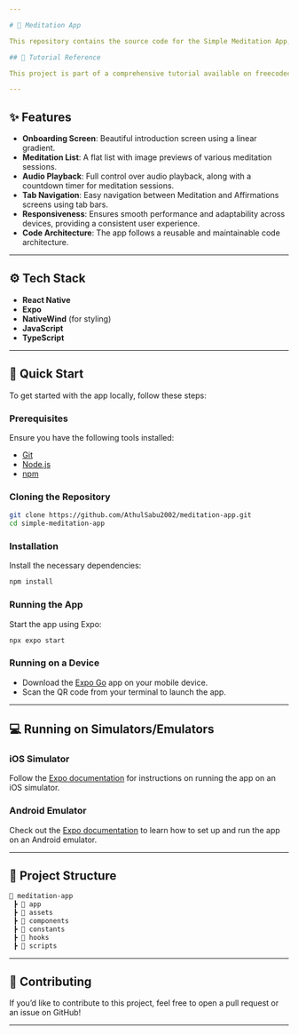 ```yaml
---

# 🧘 Meditation App

This repository contains the source code for the Simple Meditation App, built using **React Native** and **Expo**. The app delivers a seamless user experience with features like an onboarding screen, meditation lists, and audio playback. It was created by following an in-depth tutorial from FreeCodeCamp, making it beginner-friendly and accessible for developers looking to explore mobile app development.

## 🎥 Tutorial Reference

This project is part of a comprehensive tutorial available on freecodecamp.org. It walks you through the process of building the app step-by-step, making it perfect for visual learners!

---
```


## ✨ Features

- **Onboarding Screen**: Beautiful introduction screen using a linear gradient.
- **Meditation List**: A flat list with image previews of various meditation sessions.
- **Audio Playback**: Full control over audio playback, along with a countdown timer for meditation sessions.
- **Tab Navigation**: Easy navigation between Meditation and Affirmations screens using tab bars.
- **Responsiveness**: Ensures smooth performance and adaptability across devices, providing a consistent user experience.
- **Code Architecture**: The app follows a reusable and maintainable code architecture.

---

## ⚙️ Tech Stack

- **React Native**
- **Expo**
- **NativeWind** (for styling)
- **JavaScript**
- **TypeScript**

---

## 🚀 Quick Start

To get started with the app locally, follow these steps:

### Prerequisites

Ensure you have the following tools installed:

- [Git](https://git-scm.com/)
- [Node.js](https://nodejs.org/)
- [npm](https://www.npmjs.com/)

### Cloning the Repository

```bash
git clone https://github.com/AthulSabu2002/meditation-app.git
cd simple-meditation-app
```

### Installation

Install the necessary dependencies:

```bash
npm install
```

### Running the App

Start the app using Expo:

```bash
npx expo start
```

### Running on a Device

- Download the [Expo Go](https://expo.dev/client) app on your mobile device.
- Scan the QR code from your terminal to launch the app.

---

## 💻 Running on Simulators/Emulators

### iOS Simulator

Follow the [Expo documentation](https://docs.expo.dev/workflow/ios-simulator/) for instructions on running the app on an iOS simulator.

### Android Emulator

Check out the [Expo documentation](https://docs.expo.dev/workflow/android-studio-emulator/) to learn how to set up and run the app on an Android emulator.

---

## 📁 Project Structure

```bash
📂 meditation-app
 ┣ 📂 app
 ┣ 📂 assets       
 ┣ 📂 components   
 ┣ 📂 constants       
 ┣ 📂 hooks         
 ┣ 📂 scripts                 
```

---

## 🤝 Contributing

If you’d like to contribute to this project, feel free to open a pull request or an issue on GitHub!

---